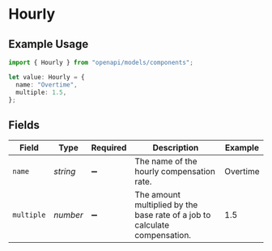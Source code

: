 # Hourly

## Example Usage

```typescript
import { Hourly } from "openapi/models/components";

let value: Hourly = {
  name: "Overtime",
  multiple: 1.5,
};
```

## Fields

| Field                                                                      | Type                                                                       | Required                                                                   | Description                                                                | Example                                                                    |
| -------------------------------------------------------------------------- | -------------------------------------------------------------------------- | -------------------------------------------------------------------------- | -------------------------------------------------------------------------- | -------------------------------------------------------------------------- |
| `name`                                                                     | *string*                                                                   | :heavy_minus_sign:                                                         | The name of the hourly compensation rate.                                  | Overtime                                                                   |
| `multiple`                                                                 | *number*                                                                   | :heavy_minus_sign:                                                         | The amount multiplied by the base rate of a job to calculate compensation. | 1.5                                                                        |